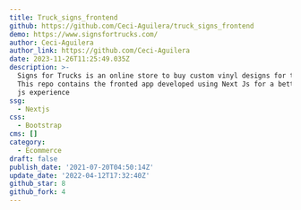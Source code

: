 ```yaml
---
title: Truck_signs_frontend
github: https://github.com/Ceci-Aguilera/truck_signs_frontend
demo: https://www.signsfortrucks.com/
author: Ceci-Aguilera
author_link: https://github.com/Ceci-Aguilera
date: 2023-11-26T11:25:49.035Z
description: >-
  Signs for Trucks is an online store to buy custom vinyl designs for trucks.
  This repo contains the fronted app developed using Next Js for a better React
  js experience
ssg:
  - Nextjs
css:
  - Bootstrap
cms: []
category:
  - Ecommerce
draft: false
publish_date: '2021-07-20T04:50:14Z'
update_date: '2022-04-12T17:32:40Z'
github_star: 8
github_fork: 4
---
```

